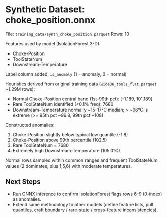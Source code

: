 # Synthetic Dataset: choke_position.onnx

File: `training_data/synth_choke_position.parquet`
Rows: 10

Features used by model (IsolationForest 3-D):
- Choke-Position
- ToolStateNum
- Downstream-Temperature

Label column added: `is_anomaly` (1 = anomaly, 0 = normal)

Heuristics derived from original training data (`wide36_tools_flat.parquet` ~1.29M rows):
- Normal Choke-Position central band (1st–99th pct): [-1.189, 101.189]
- Rare ToolStateNum identified (<0.1% freq): 7680
- Downstream-Temperature normally ~15–17°C median; > ~96°C is extreme (>= 95th pct ~96.8, 99th pct ~108)

Constructed anomalies:
1. Choke-Position slightly below typical low quantile (-1.8)
2. Choke-Position above 99th percentile (102.5)
3. Rare ToolStateNum = 7680
4. Extremely high Downstream-Temperature (105.0°C)

Normal rows sampled within common ranges and frequent ToolStateNum values (2 dominates, plus 1,5,6) with moderate temperatures.

## Next Steps
- Run ONNX inference to confirm IsolationForest flags rows 6–9 (0-index) as anomalies.
- Extend same methodology to other models (define feature lists, pull quantiles, craft boundary / rare-state / cross-feature inconsistencies).

